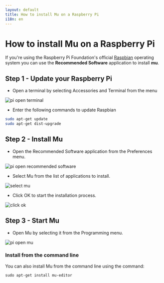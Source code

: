 ```yaml
---
layout: default
title: How to install Mu on a Raspberry Pi
i18n: en
---
```


# How to install Mu on a Raspberry Pi

If you're using the Raspberry Pi Foundation's official
[Raspbian](https://www.raspberrypi.org/downloads/raspbian/)
operating system you can use the **Recommended Software** application to install **mu**.

## Step 1 - Update your Raspberry Pi

+ Open a terminal by selecting Accessories and Terminal from the menu

<div class="row">
  <img src="/img/en/howto/pi_open_terminal.png" alt="pi open terminal" class="img-responsive center-block img-rounded movie"/>
  <br/>
</div>

+ Enter the following commands to update Raspbian

```bash
sudo apt-get update
sudo apt-get dist-upgrade
```

## Step 2 - Install Mu

+ Open the Recommended Software application from the Preferences menu.

<div class="row">
  <img src="/img/en/howto/pi_rec_software.png" alt="pi open recommended software" class="img-responsive center-block img-rounded movie"/>
  <br/>
</div>

+ Select Mu from the list of applications to install.

<div class="row">
  <img src="/img/en/howto/pi_rec_software_select_annotated.png" alt="select mu" class="img-responsive center-block img-rounded movie"/>
  <br/>
</div>

+ Click OK to start the installation process.

<div class="row">
  <img src="/img/en/howto/pi_rec_software_install.png" alt="click ok" class="img-responsive center-block img-rounded movie"/>
  <br/>
</div>

## Step 3 - Start Mu

+ Open Mu by selecting it from the Programming menu.

<div class="row">
  <img src="/img/en/howto/pi_open_mu.png" alt="pi open mu" class="img-responsive center-block img-rounded movie"/>
  <br/>
</div>

<div id="admins" class="panel panel-warning">
  <div class="panel-heading"><h3 class="panel-title"><strong>Install from the command line</strong></h3></div>
  <div class="panel-body">
  <p>You can also install Mu from the command line using the command:</p>
  <p><code>sudo apt-get install mu-editor</code></p>
  </div>
</div>
